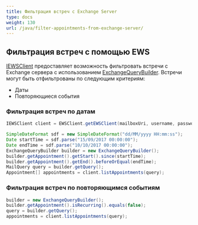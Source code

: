 ```yaml
---
title: Фильтрация встреч с Exchange Server
type: docs
weight: 130
url: /java/filter-appointments-from-exchange-server/
---
```



## **Фильтрация встреч с помощью EWS**
[IEWSClient](https://apireference.aspose.com/email/java/com.aspose.email/IEWSClient) предоставляет возможность фильтровать встречи с Exchange сервера с использованием [ExchangeQueryBuilder](https://apireference.aspose.com/email/java/com.aspose.email/ExchangeQueryBuilder). Встречи могут быть отфильтрованы по следующим критериям:

- Даты
- Повторяющиеся события
### **Фильтрация встреч по датам**


~~~Java
IEWSClient client = EWSClient.getEWSClient(mailboxUri, username, password, domain);

SimpleDateFormat sdf = new SimpleDateFormat("dd/MM/yyyy HH:mm:ss");
Date startTime = sdf.parse("15/09/2017 00:00:00");
Date endTime = sdf.parse("10/10/2017 00:00:00");
ExchangeQueryBuilder builder = new ExchangeQueryBuilder();
builder.getAppointment().getStart().since(startTime);
builder.getAppointment().getEnd().beforeOrEqual(endTime);
MailQuery query = builder.getQuery();
Appointment[] appointments = client.listAppointments(query);
~~~
### **Фильтрация встреч по повторяющимся событиям**


~~~Java
builder = new ExchangeQueryBuilder();
builder.getAppointment().isRecurring().equals(false);
query = builder.getQuery();
appointments = client.listAppointments(query);
~~~